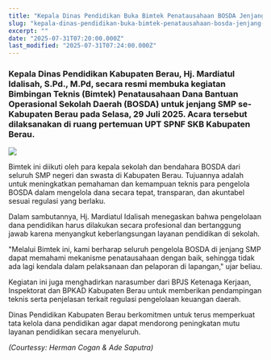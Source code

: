 ```yaml
---
title: "Kepala Dinas Pendidikan Buka Bimtek Penatausahaan BOSDA Jenjang SMP"
slug: "kepala-dinas-pendidikan-buka-bimtek-penatausahaan-bosda-jenjang-smp"
excerpt: ""
date: "2025-07-31T07:20:00.000Z"
last_modified: "2025-07-31T07:24:00.000Z"
---
```


### Kepala Dinas Pendidikan Kabupaten Berau, Hj. Mardiatul Idalisah, S.Pd., M.Pd, secara resmi membuka kegiatan Bimbingan Teknis (Bimtek) Penatausahaan Dana Bantuan Operasional Sekolah Daerah (BOSDA) untuk jenjang SMP se-Kabupaten Berau pada Selasa, 29 Juli 2025. Acara tersebut dilaksanakan di ruang pertemuan UPT SPNF SKB Kabupaten Berau.

![](https://prod-files-secure.s3.us-west-2.amazonaws.com/8a1cd4b9-c1cd-4bd2-a29d-9a168c68a39a/a8378de8-27f4-410e-9c0a-0c415365fb50/1000339170.jpg?X-Amz-Algorithm=AWS4-HMAC-SHA256&X-Amz-Content-Sha256=UNSIGNED-PAYLOAD&X-Amz-Credential=ASIAZI2LB466RITCLIXZ%2F20250801%2Fus-west-2%2Fs3%2Faws4_request&X-Amz-Date=20250801T174131Z&X-Amz-Expires=3600&X-Amz-Security-Token=IQoJb3JpZ2luX2VjEMn%2F%2F%2F%2F%2F%2F%2F%2F%2F%2FwEaCXVzLXdlc3QtMiJHMEUCIQDMBoE74bez4sebVfc9ZTmsUnbDsDHnJtOAm%2BtssAi%2BnwIgWfr7cKxjNhrIrmeU%2Fg4AO6A2Eg1ZfjCXHhy9ZQCq3MQqiAQI8v%2F%2F%2F%2F%2F%2F%2F%2F%2F%2FARAAGgw2Mzc0MjMxODM4MDUiDMAt0zJUINK%2FuzQv%2FircAwQ2UVoxJDHsDlHuxzJ4h5%2BgtfUH6%2FGdtdvxEqlbLfQrG2nzGr7DXAWDBQErt4aC%2FqjNr0uBDxt20EIEPp2iBHX%2BpvXxvrx7zlwk6trDn2mj%2FjspveuzSh%2Fyl%2BrZ%2B7FS6LNK0LnjKNPVH2gPhJN0ioa9HMkzpF15ZFhh%2BqbJrjeHGMY06FSHejkgTyX4sTD6TjBD61EuMYtYzgvhk%2FvnfdyeKf%2BWx%2F4cWvYytCJeTBMWGL%2BnuFL1EJcQb%2Bnj3Hgzg0s7KJFPVSIGFiecinhOqGV1iD88tVndg9EgPak1KZ6L%2FGCxWM9WosD%2BbsNZRmtXoYCZXPBZBgwB2%2BPOf5m5urbvJq0%2FBaIgORd8IMD2RRF8uP%2BnkrDNdYz6qtYM63UZAcu4qCe6aalwzXH%2BP6dAv8R83yIBwdUTbgVrTgAMzccwt6e5zlmF6z%2B%2B1NzazN195kcRN6tmiLUyHchWow3E%2F%2F%2F%2BZrcrRbxodlB3pQpNaphFa4iMUIiMkfGS83DMwnnzwJrUcrVxnkunDb5rquIy%2FYyZhZVC9MXxjgK8wwGDnkGs%2BV5Wtr5VVSCr2vNWFGf1Q%2F%2FmZVXBx6Uv56Zq2Dp2ezEIpWBwyTBNcrvhsiu4mLpQdrDavgB7c6G6qQnSMOfVs8QGOqUBEbgS%2FpW%2FO1rhiJoDs5xAZMkvPE3mc3LK7DbDq%2BMHWMemJEWnFjSSxjbuHFynP2vVQls05qe%2BmNsYkpmXsfXRjMNnlUIoHv86oJUY7Lzfr5SwavyuyjlrcZdQl4fI6t0yWWyhBvJjfno3BwXvg6HKv77%2FRQ6L7rGMl0hNv6IOnPw4eko1hVj4xJB1iEsFtPUhrE0tvpjMu8SxpPXwqcAW5nN1iaF%2F&X-Amz-Signature=8250db590d31c6b0384c8a6a48ad236c85a5cf7178056a8a5cb1868c66c35c59&X-Amz-SignedHeaders=host&x-amz-checksum-mode=ENABLED&x-id=GetObject)

Bimtek ini diikuti oleh para kepala sekolah dan bendahara BOSDA dari seluruh SMP negeri dan swasta di Kabupaten Berau. Tujuannya adalah untuk meningkatkan pemahaman dan kemampuan teknis para pengelola BOSDA dalam mengelola dana secara tepat, transparan, dan akuntabel sesuai regulasi yang berlaku.

Dalam sambutannya, Hj. Mardiatul Idalisah menegaskan bahwa pengelolaan dana pendidikan harus dilakukan secara profesional dan bertanggung jawab karena menyangkut keberlangsungan layanan pendidikan di sekolah.

"Melalui Bimtek ini, kami berharap seluruh pengelola BOSDA di jenjang SMP dapat memahami mekanisme penatausahaan dengan baik, sehingga tidak ada lagi kendala dalam pelaksanaan dan pelaporan di lapangan," ujar beliau.

Kegiatan ini juga menghadirkan narasumber dari BPJS Ketenaga Kerjaan,  Inspektorat dan BPKAD Kabupaten Berau untuk memberikan pendampingan teknis serta penjelasan terkait regulasi pengelolaan keuangan daerah.

Dinas Pendidikan Kabupaten Berau berkomitmen untuk terus memperkuat tata kelola dana pendidikan agar dapat mendorong peningkatan mutu layanan pendidikan secara menyeluruh.

*(Courtessy: Herman Cogan & Ade Saputra)*